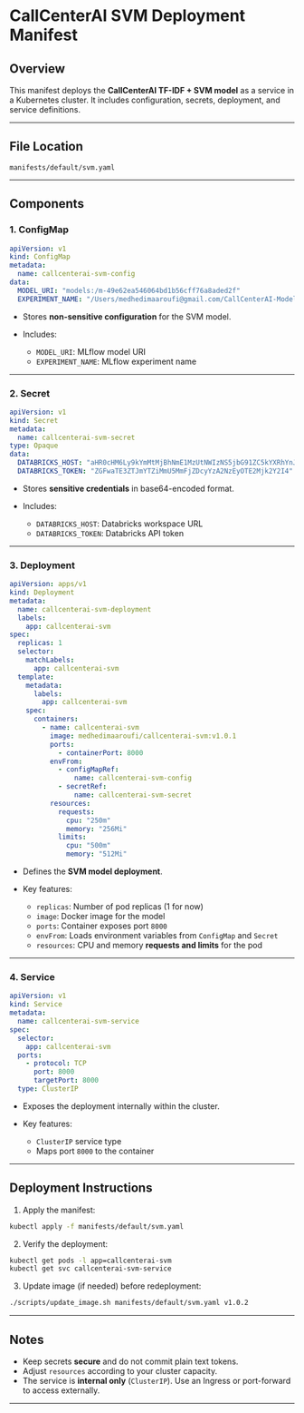 # CallCenterAI SVM Deployment Manifest

## Overview

This manifest deploys the **CallCenterAI TF-IDF + SVM model** as a service in a Kubernetes cluster.
It includes configuration, secrets, deployment, and service definitions.

---

## File Location

```
manifests/default/svm.yaml
```

---

## Components

### 1. ConfigMap

```yaml
apiVersion: v1
kind: ConfigMap
metadata:
  name: callcenterai-svm-config
data:
  MODEL_URI: "models:/m-49e62ea546064bd1b56cff76a8aded2f"
  EXPERIMENT_NAME: "/Users/medhedimaaroufi@gmail.com/CallCenterAI-Model1-TF-IDF-SVM"
```

* Stores **non-sensitive configuration** for the SVM model.
* Includes:

  * `MODEL_URI`: MLflow model URI
  * `EXPERIMENT_NAME`: MLflow experiment name

---

### 2. Secret

```yaml
apiVersion: v1
kind: Secret
metadata:
  name: callcenterai-svm-secret
type: Opaque
data:
  DATABRICKS_HOST: "aHR0cHM6Ly9kYmMtMjBhNmE1MzUtNWIzNS5jbG91ZC5kYXRhYnJpY2tzLmNvbQ=="
  DATABRICKS_TOKEN: "ZGFwaTE3ZTJmYTZiMmU5MmFjZDcyYzA2NzEyOTE2Mjk2Y2I4"
```

* Stores **sensitive credentials** in base64-encoded format.
* Includes:

  * `DATABRICKS_HOST`: Databricks workspace URL
  * `DATABRICKS_TOKEN`: Databricks API token

---

### 3. Deployment

```yaml
apiVersion: apps/v1
kind: Deployment
metadata:
  name: callcenterai-svm-deployment
  labels:
    app: callcenterai-svm
spec:
  replicas: 1
  selector:
    matchLabels:
      app: callcenterai-svm
  template:
    metadata:
      labels:
        app: callcenterai-svm
    spec:
      containers:
        - name: callcenterai-svm
          image: medhedimaaroufi/callcenterai-svm:v1.0.1
          ports:
            - containerPort: 8000
          envFrom:
            - configMapRef:
                name: callcenterai-svm-config
            - secretRef:
                name: callcenterai-svm-secret
          resources:
            requests:
              cpu: "250m"
              memory: "256Mi"
            limits:
              cpu: "500m"
              memory: "512Mi"
```

* Defines the **SVM model deployment**.
* Key features:

  * `replicas`: Number of pod replicas (1 for now)
  * `image`: Docker image for the model
  * `ports`: Container exposes port `8000`
  * `envFrom`: Loads environment variables from `ConfigMap` and `Secret`
  * `resources`: CPU and memory **requests and limits** for the pod

---

### 4. Service

```yaml
apiVersion: v1
kind: Service
metadata:
  name: callcenterai-svm-service
spec:
  selector:
    app: callcenterai-svm
  ports:
    - protocol: TCP
      port: 8000
      targetPort: 8000
  type: ClusterIP
```

* Exposes the deployment internally within the cluster.
* Key features:

  * `ClusterIP` service type
  * Maps port `8000` to the container

---

## Deployment Instructions

1. Apply the manifest:

```bash
kubectl apply -f manifests/default/svm.yaml
```

2. Verify the deployment:

```bash
kubectl get pods -l app=callcenterai-svm
kubectl get svc callcenterai-svm-service
```

3. Update image (if needed) before redeployment:

```bash
./scripts/update_image.sh manifests/default/svm.yaml v1.0.2
```

---

## Notes

* Keep secrets **secure** and do not commit plain text tokens.
* Adjust `resources` according to your cluster capacity.
* The service is **internal only** (`ClusterIP`). Use an Ingress or port-forward to access externally.

---